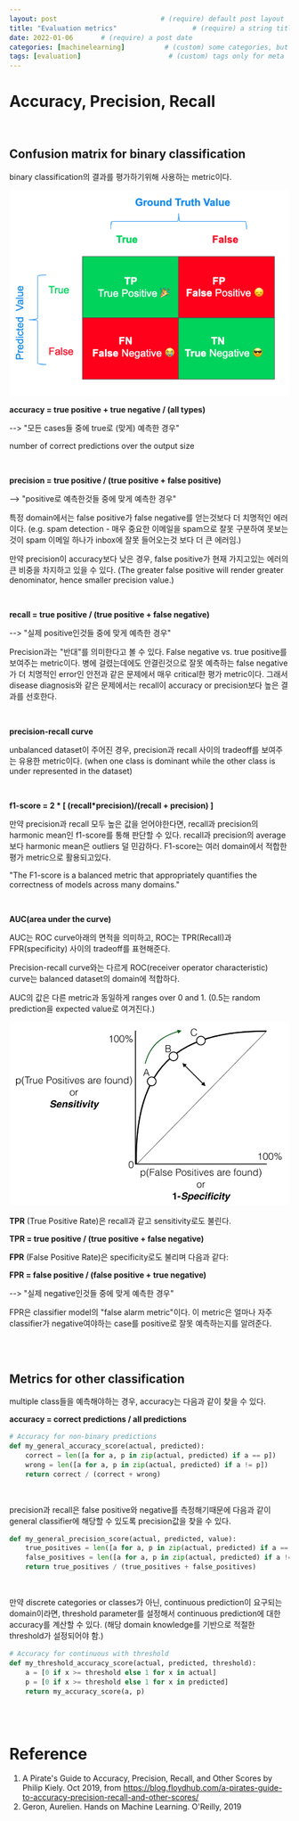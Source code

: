 ```yaml
---
layout: post                          # (require) default post layout
title: "Evaluation metrics"                   # (require) a string title
date: 2022-01-06       # (require) a post date
categories: [machinelearning]          # (custom) some categories, but makesure these categories already exists inside path of `category/`
tags: [evaluation]                      # (custom) tags only for meta `property="article:tag"`
---
```




# Accuracy, Precision, Recall

<br>

## Confusion matrix for binary classification

binary classification의 결과를 평가하기위해 사용하는 metric이다.

![confusion matrix](https://raw.githubusercontent.com/adventure42/adventure42.github.io/master/static/img/_posts/confusion_matrix.png)

**accuracy = true positive + true negative / (all types)**

--> "모든 cases들 중에 true로 (맞게) 예측한 경우"

number of correct predictions over the output size

<br>

**precision = true positive / (true positive + false positive)**

--> "positive로 예측한것들 중에 맞게 예측한 경우"

특정 domain에서는 false positive가 false negative를 얻는것보다 더 치명적인 에러이다. (e.g. spam detection - 매우 중요한 이메일을 spam으로 잘못 구분하여 못보는것이 spam 이메일 하나가 inbox에 잘못 들어오는것 보다 더 큰 에러임.) 

만약 precision이 accuracy보다 낮은 경우, false positive가 현재 가지고있는 에러의 큰 비중을 차지하고 있을 수 있다. (The greater false positive will render greater denominator, hence smaller precision value.)

<br>

**recall = true positive / (true positive + false negative)**

--> "실제 positive인것들 중에 맞게 예측한 경우"

Precision과는 "반대"를 의미한다고 볼 수 있다. False negative vs. true positive를 보여주는 metric이다. 병에 걸렸는데에도 안결린것으로 잘못 예측하는 false negative가 더 치명적인 error인 안전과 같은 문제에서 매우 critical한 평가 metric이다. 그래서 disease diagnosis와 같은 문제에서는 recall이 accuracy or precision보다 높은 결과를 선호한다. 

<br>

**precision-recall curve**

unbalanced dataset이 주어진 경우, precision과 recall 사이의 tradeoff를 보여주는 유용한 metric이다. (when one class is dominant while the other class is under represented in the dataset)

<br>

**f1-score = 2 * [ (recall*precision)/(recall + precision) ]**

만약 precision과 recall 모두 높은 값을 얻어야한다면, recall과 precision의 harmonic mean인 f1-score를 통해 판단할 수 있다. recall과 precision의 average보다 harmonic mean은 outliers 덜 민감하다.  F1-score는 여러 domain에서 적합한 평가 metric으로 활용되고있다. 

"The F1-score is a balanced metric that appropriately quantifies the correctness of models across many domains."

<br>

**AUC(area under the curve)**

AUC는 ROC curve아래의 면적을 의미하고, ROC는 TPR(Recall)과 FPR(specificity) 사이의 tradeoff를 표현해준다. 

Precision-recall curve와는 다르게 ROC(receiver operator characteristic) curve는 balanced dataset의 domain에 적합하다. 

AUC의 값은 다른 metric과 동일하게 ranges over 0 and 1. (0.5는 random prediction을 expected value로 여겨진다.) 

![AUC](https://raw.githubusercontent.com/adventure42/adventure42.github.io/master/static/img/_posts/AUC.PNG)

**TPR** (True Positive Rate)은 recall과 같고 sensitivity로도 불린다. 

**TPR = true positive / (true positive + false negative)**



**FPR** (False Positive Rate)은 specificity로도 불리며 다음과 같다:

**FPR = false positive / (false positive + true negative)**

--> "실제 negative인것들 중에 맞게 예측한 경우"

FPR은 classifier model의 "false alarm metric"이다. 이 metric은 얼마나 자주 classifier가 negative여야하는 case를 positive로 잘못 예측하는지를 알려준다. 

<br>

<br>

## Metrics for other classification

multiple class들을 예측해야하는 경우, accuracy는 다음과 같이 찾을 수 있다.

**accuracy = correct predictions / all predictions**

```python
# Accuracy for non-binary predictions
def my_general_accuracy_score(actual, predicted):
    correct = len([a for a, p in zip(actual, predicted) if a == p])
    wrong = len([a for a, p in zip(actual, predicted) if a != p])
    return correct / (correct + wrong)
```

<br>

precision과 recall은 false positive와 negative를 측정해기때문에 다음과 같이 general classifier에 해당할 수 있도록 precision값을 찾을 수 있다.

```python
def my_general_precision_score(actual, predicted, value):
    true_positives = len([a for a, p in zip(actual, predicted) if a == p and p == value])
    false_positives = len([a for a, p in zip(actual, predicted) if a != p and p == value])
    return true_positives / (true_positives + false_positives)
```

<br>

만약 discrete categories or classes가 아닌, continuous prediction이 요구되는 domain이라면, threshold parameter를 설정해서 continuous prediction에 대한 accuracy를 계산할 수 있다. (해당 domain knowledge를 기반으로 적절한 threshold가 설정되어야 함.)

```python
# Accuracy for continuous with threshold
def my_threshold_accuracy_score(actual, predicted, threshold):
    a = [0 if x >= threshold else 1 for x in actual]
    p = [0 if x >= threshold else 1 for x in predicted]
    return my_accuracy_score(a, p)
```

<br>

<br>

# Reference

1. A Pirate's Guide to Accuracy, Precision, Recall, and Other Scores by Philip Kiely. Oct 2019, from https://blog.floydhub.com/a-pirates-guide-to-accuracy-precision-recall-and-other-scores/
2. Geron, Aurelien. Hands on Machine Learning. O'Reilly, 2019 